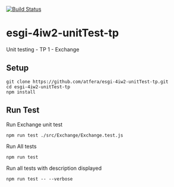[![Build Status](https://travis-ci.com/atfera/esgi-4iw2-unitTest-tp.svg?branch=master)](https://travis-ci.com/atfera/esgi-4iw2-unitTest-tp)
# esgi-4iw2-unitTest-tp 
Unit testing - TP 1 - Exchange

## Setup

```
git clone https://github.com/atfera/esgi-4iw2-unitTest-tp.git
cd esgi-4iw2-unitTest-tp
npm install
```

## Run Test

Run Exchange unit test
```
npm run test ./src/Exchange/Exchange.test.js
```

Run All tests
```
npm run test
```

Run all tests with description displayed
```
npm run test -- --verbose
```